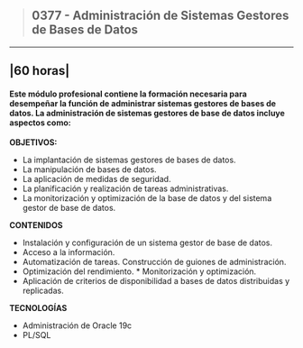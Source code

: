>## 0377 - Administración de Sistemas Gestores de Bases de Datos

---
|60 horas|
---

#### Este módulo profesional contiene la formación necesaria para desempeñar la función de administrar sistemas gestores de bases de datos. La administración de sistemas gestores de base de datos incluye aspectos como:

**OBJETIVOS:**
* La implantación de sistemas gestores de bases de datos.
* La manipulación de bases de datos.
* La aplicación de medidas de seguridad.
* La planificación y realización de tareas administrativas.
* La monitorización y optimización de la base de datos y del sistema gestor de base de datos.

**CONTENIDOS**
* Instalación y configuración de un sistema gestor de base de datos.
* Acceso a la información.
* Automatización de tareas. Construcción de guiones de administración.
* Optimización del rendimiento. * Monitorización y optimización.
* Aplicación de criterios de disponibilidad a bases de datos distribuidas y replicadas.

**TECNOLOGÍAS**
* Administración de Oracle 19c
* PL/SQL